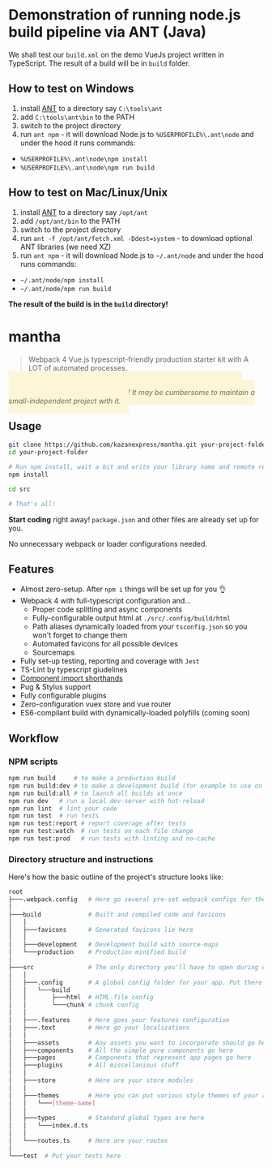 # Demonstration of running node.js build pipeline via ANT (Java)

We shall test our `build.xml` on the demo VueJs project written in TypeScript. The result of a build will be in `build` folder.

## How to test on Windows
1. install [ANT](http://apache-mirror.rbc.ru/pub/apache//ant/binaries/apache-ant-1.10.7-bin.zip) to a directory say `C:\tools\ant`
2. add `C:\tools\ant\bin` to the PATH
3. switch to the project directory
4. run `ant npm` - it will download Node.js to `%USERPROFILE%\.ant\node` and under the hood it runs commands:
- `%USERPROFILE%\.ant\node\npm install`
- `%USERPROFILE%\.ant\node\npm run build`

## How to test on Mac/Linux/Unix
1. install [ANT](http://apache-mirror.rbc.ru/pub/apache//ant/binaries/apache-ant-1.10.7-bin.zip) to a directory say `/opt/ant`
2. add `/opt/ant/bin` to the PATH
3. switch to the project directory
4. run `ant -f /opt/ant/fetch.xml -Ddest=system` - to download optional ANT libraries (we need XZ)
5. run `ant npm` - it will download Node.js to `~/.ant/node` and under the hood runs commands:
- `~/.ant/node/npm install`
- `~/.ant/node/npm run build`

__The result of the build is in the `build` directory!__


# mantha
> Webpack 4 Vue.js typescript-friendly production starter kit with A LOT of automated processes.

<i style="padding:1rem;border-radius:2px;background-color: #fdf5d8;color: #716b53;">NOTE: this pre-set was designed for faster development speeds on large-scale production applications! It may be cumbersome to maintain a small-independent project with it.</i>

## Usage

```bash
git clone https://github.com/kazanexpress/mantha.git your-project-folder
cd your-project-folder

# Run npm install, wait a bit and write your library name and remote repo url when asked.
npm install

cd src

# That's all!
```

**Start coding** right away! `package.json` and other files are already set up for you.

No unnecessary webpack or loader configurations needed.

## Features

- Almost zero-setup. After `npm i` things will be set up for you 👌
- Webpack 4 with full-typescript configuration and...
  - Proper code splitting and async components
  - Fully-configurable output html at `./src/.config/build/html`
  - Path aliases dynamically loaded from your `tsconfig.json` so you won't forget to change them
  - Automated favicons for all possible devices
  - Sourcemaps
- Fully set-up testing, reporting and coverage with `Jest`
- TS-Lint by typescript giudelines
- [Component import shorthands](#component-import-shorthands)
- Pug & Stylus support
- Fully configurable plugins
- Zero-configuration vuex store and vue router
- ES6-compilant build with dynamically-loaded polyfills (coming soon)

## Workflow

### NPM scripts

```bash
npm run build     # to make a production build
npm run build:dev # to make a development build (for example to use on your team's development server)
npm run build:all # to launch all builds at once
npm run dev   # run a local dev-server with hot-reload
npm run lint  # lint your code
npm run test  # run tests
npm run test:report # report coverage after tests
npm run test:watch  # run tests on each file change
npm run test:prod   # run tests with linting and no-cache
```

### Directory structure and instructions

Here's how the basic outline of the project's structure looks like:

```bash
root
├───.webpack.config   # Here go several pre-set webpack configs for the app
│
├───build             # Built and compiled code and favicons
│   │
│   ├───favicons      # Generated favicons lie here
│   │
│   ├───development   # Development build with source-maps
│   └───production    # Production minified build
│
├───src               # The only directory you'll have to open during development
│   │
│   ├───.config       # A global config folder for your app. Put there every setting you want to make global
│   │   └───build
│   │       ├───html  # HTML-file config
│   │       └───chunk # chunk config
│   │
│   ├───.features     # Here goes your features configuration
│   ├───.text         # Here go your localizations
│   │
│   ├───assets        # Any assets you want to incorporate should go here
│   ├───components    # All the simple pure components go here
│   ├───pages         # Components that represent app pages go here
│   ├───plugins       # All miscellanious stuff
│   │
│   ├───store         # Here are your store modules
│   │
│   ├───themes        # Here you can put various style themes of your app in .less or .css
│   │   └───[theme-name]
│   │
│   ├───types         # Standard global types are here
│   │   └───index.d.ts
│   │
│   └───routes.ts     # Here are your routes
│
└───test  # Put your tests here
```
